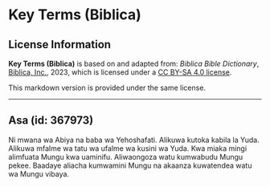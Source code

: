 # Key Terms (Biblica)

## License Information

**Key Terms (Biblica)** is based on and adapted from: _Biblica Bible Dictionary_, [Biblica, Inc.](https://www.biblica.com/), 2023, which is licensed under a [CC BY-SA 4.0 license](https://creativecommons.org/licenses/by-sa/4.0/legalcode.en).

This markdown version is provided under the same license.



--------------------------------

## Asa (id: 367973)

Ni mwana wa Abiya na baba wa Yehoshafati. Alikuwa kutoka kabila la Yuda. Alikuwa mfalme wa tatu wa ufalme wa kusini wa Yuda. Kwa miaka mingi alimfuata Mungu kwa uaminifu. Aliwaongoza watu kumwabudu Mungu pekee. Baadaye aliacha kumwamini Mungu na akaanza kuwatendea watu wa Mungu vibaya.


